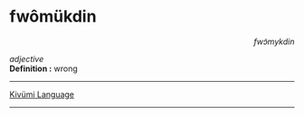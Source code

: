 
# fwômükdin

<div align="right"><i>fwɔ̃mykdin</i></div>

*adjective*  
**Definition :** wrong  

---

[Kivümi Language](../README.md)

---
